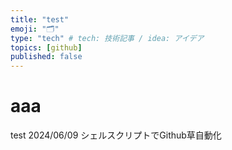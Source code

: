 ```yaml
---
title: "test"
emoji: "🗂"
type: "tech" # tech: 技術記事 / idea: アイデア
topics: [github]
published: false
---
```


# aaa
test
2024/06/09 シェルスクリプトでGithub草自動化